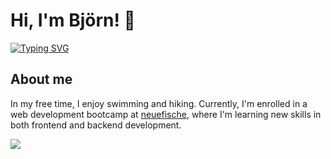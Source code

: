# Hi, I'm Björn! :wave:

[![Typing SVG](https://readme-typing-svg.demolab.com?font=Fira+Code&pause=1000&random=false&width=435&lines=I+love+to+learn+new+stuff)](https://git.io/typing-svg)

## About me 

In my free time, I enjoy swimming and hiking. Currently, I'm enrolled in a web development bootcamp at <a href="https://www.neuefische.de/">neuefische</a>, where I'm learning new skills in both frontend and backend development.

<img src="https://user-images.githubusercontent.com/73097560/115834477-dbab4500-a447-11eb-908a-139a6edaec5c.gif"><br><br>
